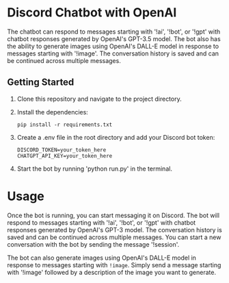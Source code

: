 # Discord Chatbot with OpenAI

The chatbot can respond to messages starting with '!ai', '!bot', or '!gpt' with chatbot responses generated by OpenAI's GPT-3.5 model. The bot also has the ability to generate images using OpenAI's DALL-E model in response to messages starting with '!image'. The conversation history is saved and can be continued across multiple messages.


## Getting Started

1. Clone this repository and navigate to the project directory.
2. Install the dependencies:
   ```
   pip install -r requirements.txt
   ```

3. Create a .env file in the root directory and add your Discord bot token:
    ```
    DISCORD_TOKEN=your_token_here
    CHATGPT_API_KEY=your_token_here
    ```

4. Start the bot by running 'python run.py' in the terminal.

# Usage

Once the bot is running, you can start messaging it on Discord. The bot will respond to messages starting with '!ai', '!bot', or '!gpt' with chatbot responses generated by OpenAI's GPT-3 model. The conversation history is saved and can be continued across multiple messages. You can start a new conversation with the bot by sending the message '!session'.

The bot can also generate images using OpenAI's DALL-E model in response to messages starting with ```!image```. Simply send a message starting with '!image' followed by a description of the image you want to generate.
